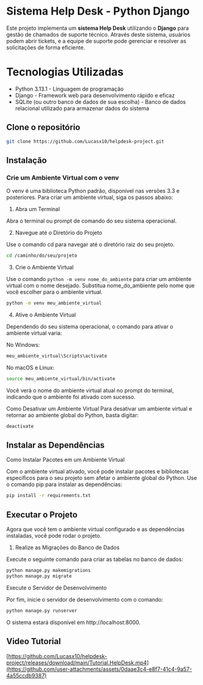 # Sistema Help Desk - Python Django

Este projeto implementa um **sistema Help Desk** utilizando o **Django** para gestão de chamados de suporte técnico. Através deste sistema, usuários podem abrir tickets, e a equipe de suporte pode gerenciar e resolver as solicitações de forma eficiente.

# Tecnologias Utilizadas
- Python 3.13.1 - Linguagem de programação
- Django - Framework web para desenvolvimento rápido e eficaz
- SQLite (ou outro banco de dados de sua escolha) - Banco de dados relacional utilizado para armazenar dados do sistema

## Clone o repositório 

```bash
git clone https://github.com/Lucasx10/helpdesk-project.git
```

## Instalação

### Crie um Ambiente Virtual com o venv
O venv é uma biblioteca Python padrão, disponível nas versões 3.3 e posteriores. Para criar um ambiente virtual, siga os passos abaixo:

1. Abra um Terminal

Abra o terminal ou prompt de comando do seu sistema operacional.

2. Navegue até o Diretório do Projeto

Use o comando cd para navegar até o diretório raiz do seu projeto.
```bash
cd /caminho/do/seu/projeto
```

3. Crie o Ambiente Virtual

Use o comando `python -m venv nome_do_ambiente` para criar um ambiente virtual com o nome desejado. Substitua nome_do_ambiente pelo nome que você escolher para o ambiente virtual.

```bash
python -m venv meu_ambiente_virtual
```

4. Ative o Ambiente Virtual

Dependendo do seu sistema operacional, o comando para ativar o ambiente virtual varia:

No Windows:

```bash
meu_ambiente_virtual\Scripts\activate
```

No macOS e Linux:
```bash
source meu_ambiente_virtual/bin/activate
```

Você verá o nome do ambiente virtual atual no prompt do terminal, indicando que o ambiente foi ativado com sucesso.

Como Desativar um Ambiente Virtual
Para desativar um ambiente virtual e retornar ao ambiente global do Python, basta digitar:

```bash
deactivate
```
## Instalar as Dependências
Como Instalar Pacotes em um Ambiente Virtual

Com o ambiente virtual ativado, você pode instalar pacotes e bibliotecas específicos para o seu projeto sem afetar o ambiente global do Python. Use o comando pip para instalar as dependências:

```bash
pip install -r requirements.txt
```

## Executar o Projeto
Agora que você tem o ambiente virtual configurado e as dependências instaladas, você pode rodar o projeto.

1. Realize as Migrações do Banco de Dados

Execute o seguinte comando para criar as tabelas no banco de dados:

```bash
python manage.py makemigrations
python manage.py migrate
```

Execute o Servidor de Desenvolvimento

Por fim, inicie o servidor de desenvolvimento com o comando:

```bash
python manage.py runserver
```
O sistema estará disponível em http://localhost:8000.

## Video Tutorial

[https://github.com/Lucasx10/helpdesk-project/releases/download/main/Tutorial.HelpDesk.mp4](https://github.com/user-attachments/assets/0daae3c4-e8f7-41c4-9a57-4a55ccdb9387)
